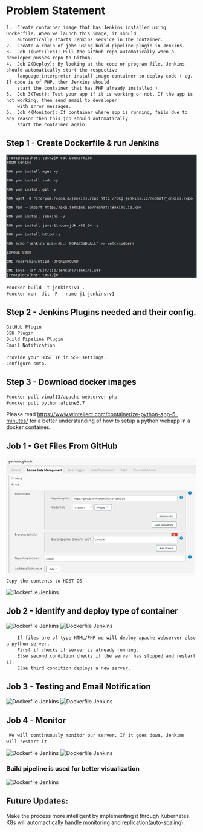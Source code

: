 # Problem Statement
```
1.	Create container image that has Jenkins installed using Dockerfile. When we launch this image, it should 
    automatically starts Jenkins service in the container.
2.	Create a chain of jobs using build pipeline plugin in Jenkins.
3.	Job 1(GetFiles): Pull the Github repo automatically when a developer pushes repo to Github.
4.	Job 2(Deploy): By looking at the code or program file, Jenkins should automatically start the respective
    language interpreter install image container to deploy code ( eg. If code is of PHP, then Jenkins should
    start the container that has PHP already installed ).
5.	Job 3(Test): Test your app if it is working or not. If the app is not working, then send email to developer
    with error messages.
6.	Job 4(Monitor): If container where app is running, fails due to any reason then this job should automatically
    start the container again.
```

## Step 1 - Create Dockerfile & run Jenkins
   ![Dockerfile Jenkins](/images/Jenkins_Dockerfile.jpg)
```
#docker build -t jenkins:v1 .
#docker run -dit -P --name j1 jenkins:v1
```
## Step 2 - Jenkins Plugins needed and their config.
```
GitHub Plugin
SSH Plugin
Build Pipeline Plugin
Email Notification

Provide your HOST IP in SSH settings.
Configure smtp.
```
## Step 3 - Download docker images
```
#docker pull vimal13/apache-webserver-php
#docker pull python:alpine3.7
```
Please read https://www.wintellect.com/containerize-python-app-5-minutes/ for a better understanding of how to setup a python webapp in a docker container.

## Job 1 - Get Files From GitHub
   ![Dockerfile Jenkins](/images/getfromgithub1.jpg)
```Copy the contents to HOST OS```

   ![Dockerfile Jenkins](/images/getfromgithub2.jpg)
   
## Job 2 - Identify and deploy type of container
   ![Dockerfile Jenkins](/images/deploy1.jpg)
   ![Dockerfile Jenkins](/images/deploy2.jpg)
``` 
    If files are of type HTML/PHP we will deploy apache webserver else a python server.
    First if checks if server is already running.
    Else second condition checks if the server has stopped and restart it.
    Else third condition deploys a new server.
```

## Job 3 -  Testing and Email Notification
   ![Dockerfile Jenkins](/images/test1.jpg)
   ![Dockerfile Jenkins](/images/test2.jpg)
   
## Job 4 - Monitor
``` We will continuously monitor our server. If it goes down, Jenkins will restart it```

   ![Dockerfile Jenkins](/images/monitor1.jpg)
   ![Dockerfile Jenkins](/images/monitor2.jpg)
   
### Build pipeline is used for better visualization
   ![Dockerfile Jenkins](/images/Build_Pipeline.jpg)
   
## Future Updates:
   Make the process more intelligent by implementing it through Kubernetes.
   K8s will automactically handle monitoring and replication(auto-scaling).
